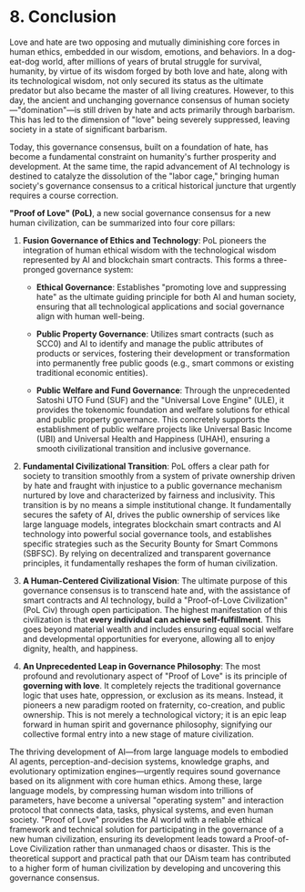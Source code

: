 # 8. Conclusion

Love and hate are two opposing and mutually diminishing core forces in human ethics, embedded in our wisdom, emotions, and behaviors. In a dog-eat-dog world, after millions of years of brutal struggle for survival, humanity, by virtue of its wisdom forged by both love and hate, along with its technological wisdom, not only secured its status as the ultimate predator but also became the master of all living creatures. However, to this day, the ancient and unchanging governance consensus of human society—"domination"—is still driven by hate and acts primarily through barbarism. This has led to the dimension of "love" being severely suppressed, leaving society in a state of significant barbarism.

Today, this governance consensus, built on a foundation of hate, has become a fundamental constraint on humanity's further prosperity and development. At the same time, the rapid advancement of AI technology is destined to catalyze the dissolution of the "labor cage," bringing human society's governance consensus to a critical historical juncture that urgently requires a course correction.

**"Proof of Love" (PoL)**, a new social governance consensus for a new human civilization, can be summarized into four core pillars:

1. **Fusion Governance of Ethics and Technology**: PoL pioneers the integration of human ethical wisdom with the technological wisdom represented by AI and blockchain smart contracts. This forms a three-pronged governance system:
    
    - **Ethical Governance**: Establishes "promoting love and suppressing hate" as the ultimate guiding principle for both AI and human society, ensuring that all technological applications and social governance align with human well-being.
        
    - **Public Property Governance**: Utilizes smart contracts (such as SCC0) and AI to identify and manage the public attributes of products or services, fostering their development or transformation into permanently free public goods (e.g., smart commons or existing traditional economic entities).
        
    - **Public Welfare and Fund Governance**: Through the unprecedented Satoshi UTO Fund (SUF) and the "Universal Love Engine" (ULE), it provides the tokenomic foundation and welfare solutions for ethical and public property governance. This concretely supports the establishment of public welfare projects like Universal Basic Income (UBI) and Universal Health and Happiness (UHAH), ensuring a smooth civilizational transition and inclusive governance.
        
2. **Fundamental Civilizational Transition**: PoL offers a clear path for society to transition smoothly from a system of private ownership driven by hate and fraught with injustice to a public governance mechanism nurtured by love and characterized by fairness and inclusivity. This transition is by no means a simple institutional change. It fundamentally secures the safety of AI, drives the public ownership of services like large language models, integrates blockchain smart contracts and AI technology into powerful social governance tools, and establishes specific strategies such as the Security Bounty for Smart Commons (SBFSC). By relying on decentralized and transparent governance principles, it fundamentally reshapes the form of human civilization.
    
3. **A Human-Centered Civilizational Vision**: The ultimate purpose of this governance consensus is to transcend hate and, with the assistance of smart contracts and AI technology, build a "Proof-of-Love Civilization" (PoL Civ) through open participation. The highest manifestation of this civilization is that **every individual can achieve self-fulfillment**. This goes beyond material wealth and includes ensuring equal social welfare and developmental opportunities for everyone, allowing all to enjoy dignity, health, and happiness.
    
4. **An Unprecedented Leap in Governance Philosophy**: The most profound and revolutionary aspect of "Proof of Love" is its principle of **governing with love**. It completely rejects the traditional governance logic that uses hate, oppression, or exclusion as its means. Instead, it pioneers a new paradigm rooted on fraternity, co-creation, and public ownership. This is not merely a technological victory; it is an epic leap forward in human spirit and governance philosophy, signifying our collective formal entry into a new stage of mature civilization.
    

The thriving development of AI—from large language models to embodied AI agents, perception-and-decision systems, knowledge graphs, and evolutionary optimization engines—urgently requires sound governance based on its alignment with core human ethics. Among these, large language models, by compressing human wisdom into trillions of parameters, have become a universal "operating system" and interaction protocol that connects data, tasks, physical systems, and even human society. "Proof of Love" provides the AI world with a reliable ethical framework and technical solution for participating in the governance of a new human civilization, ensuring its development leads toward a Proof-of-Love Civilization rather than unmanaged chaos or disaster. This is the theoretical support and practical path that our DAism team has contributed to a higher form of human civilization by developing and uncovering this governance consensus.
